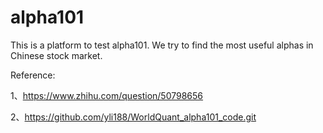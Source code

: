 # alpha101
This is a platform to test alpha101. We try to find the most useful alphas in Chinese stock market.

Reference:

1、https://www.zhihu.com/question/50798656

2、https://github.com/yli188/WorldQuant_alpha101_code.git
